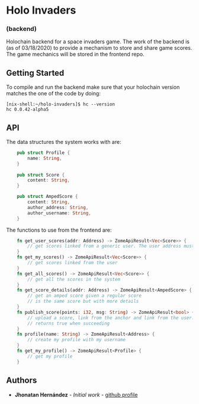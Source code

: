 # Holo Invaders
### (backend) 

Holochain backend for a space invaders game. The work of the backend is (as of 03/18/2020) to provide a mechanism to store and share game scores. The game mechanics will be stored in the frontend repo.

## Getting Started

To compile and run the backend make sure that your holochain version matches the one of the code by doing:

```
[nix-shell:~/holo-invaders]$ hc --version
hc 0.0.42-alpha5
```

## API

The data structures the system works with are:

```rust
    pub struct Profile {
        name: String,
    }
    
    pub struct Score {
        content: String,
    }

    pub struct AmpedScore {
        content: String,
        author_address: String,
        author_username: String,
    }
```

The functions to use from the frontend are:

```rust
    fn get_user_scores(addr: Address) -> ZomeApiResult<Vec<Score>> {
        // get scores linked from a generic user. The user address must be provided
    }
    fn get_my_scores() -> ZomeApiResult<Vec<Score>> {
        // get scores linked from the user
    }
    fn get_all_scores() -> ZomeApiResult<Vec<Score>> {
        // get all the scores in the system
    }
    fn get_score_details(addr: Address) -> ZomeApiResult<AmpedScore> {
        // get an amped score given a regular score
        // is the same score but with more details
    }
    fn publish_score(points: i32, msg: String) -> ZomeApiResult<bool> {
        // upload a score, link from the anchor and link from the user.
        // returns true when succeeding
    }
    fn profile(name: String) -> ZomeApiResult<Address> {
        // create my profile with my username
    }
    fn get_my_profile() -> ZomeApiResult<Profile> {
        // get my profile
    }
```


## Authors

* **Jhonatan Hernández** - *Initial work* - [github profile](https://github.com/JhonatanHern)

